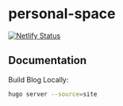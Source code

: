 # personal-space
[![Netlify Status](https://api.netlify.com/api/v1/badges/1629d967-8817-43d2-a166-f436d42bc0af/deploy-status)](https://app.netlify.com/sites/exquisite-torte-3aec3c/deploys)


## Documentation

Build Blog Locally:

```bash
hugo server --source=site
```